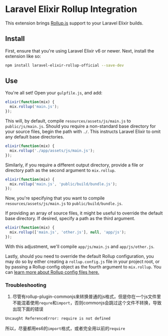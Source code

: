 # Laravel Elixir Rollup Integration

This extension brings [Rollup.js](http://rollupjs.org/) support to your Laravel Elixir builds. 

## Install

First, ensure that you're using Laravel Elixir v6 or newer. Next, install the extension like so:

```bash
npm install laravel-elixir-rollup-official --save-dev
```

## Use

You're all set! Open your `gulpfile.js`, and add:

```js
elixir(function(mix) {
  mix.rollup('main.js');
});
```

This will, by default, compile `resources/assets/js/main.js` to `public/js/main.js`. Should you require a non-standard base directory for your 
source files, begin the path with `./`. This instructs Laravel Elixir to omit any default base directories.

```js
elixir(function(mix) {
  mix.rollup('./app/assets/js/main.js');
});
```

Similarly, if you require a different output directory, provide a file or directory path as the second argument to `mix.rollup`.

```js
elixir(function(mix) {
  mix.rollup('main.js', 'public/build/bundle.js');
});
```

Now, you're specifying that you want to compile `resources/assets/js/main.js` to `public/build/bundle.js`.

If providing an array of source files, it might be useful to override the default base directory. If desired, specify a path as the third argument.


```js
elixir(function(mix) {
  mix.rollup(['main.js', 'other.js'], null, 'app/js');
});
```

With this adjustment, we'll compile `app/js/main.js` and `app/js/other.js`.

Lastly, should you need to override the default Rollup configuration, you may do so by either creating a `rollup.config.js` file in your project root, 
or by passing a Rollup config object as the fourth argument to `mix.rollup`. You can [learn more about Rollup config files here.](http://rollupjs.org/guide/#using-config-files)

### Troubleshooting
1. 尽管有rollup-plugin-commonjs来转换普通的js格式，但是你在一个js文件里不能混着使用`requre`和`import`，否则commonjs会跳过这个文件不转换，导致出现下面的错误
```
Uncaught ReferenceError: require is not defined
```
所以，尽量都用es6的`import`格式，或者完全用以前的`require`


